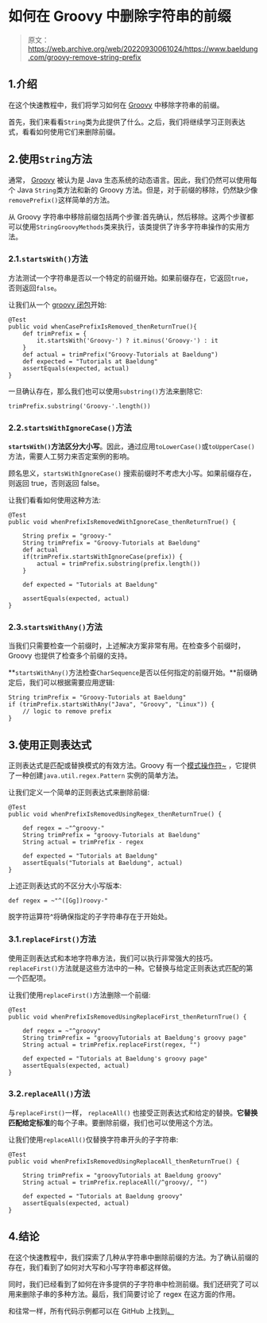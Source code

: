 # 如何在 Groovy 中删除字符串的前缀

> 原文：<https://web.archive.org/web/20220930061024/https://www.baeldung.com/groovy-remove-string-prefix>

## 1.介绍

在这个快速教程中，我们将学习如何在 [Groovy](/web/20221126233043/https://www.baeldung.com/groovy-language) 中移除字符串的前缀。

首先，我们来看看`String`类为此提供了什么。之后，我们将继续学习正则表达式，看看如何使用它们来删除前缀。

## 2.使用`String`方法

通常， [Groovy](/web/20221126233043/https://www.baeldung.com/groovy-language) 被认为是 Java 生态系统的动态语言。因此，我们仍然可以使用每个 Java `String`类方法和新的 Groovy 方法。但是，对于前缀的移除，仍然缺少像`removePrefix()`这样简单的方法。

从 Groovy 字符串中移除前缀包括两个步骤:首先确认，然后移除。这两个步骤都可以使用`StringGroovyMethods`类来执行，该类提供了许多字符串操作的实用方法。

### 2.1.`startsWith()`方法

方法测试一个字符串是否以一个特定的前缀开始。如果前缀存在，它返回`true`，否则返回`false`。

让我们从一个 [groovy 闭包](/web/20221126233043/https://www.baeldung.com/groovy-closures)开始:

```
@Test 
public void whenCasePrefixIsRemoved_thenReturnTrue(){
    def trimPrefix = {
        it.startsWith('Groovy-') ? it.minus('Groovy-') : it 
    }
    def actual = trimPrefix("Groovy-Tutorials at Baeldung")
    def expected = "Tutorials at Baeldung"
    assertEquals(expected, actual)
} 
```

一旦确认存在，那么我们也可以使用`substring()`方法来删除它:

```
trimPrefix.substring('Groovy-'.length()) 
```

### 2.2.`startsWithIgnoreCase()`方法

**`startsWith()`方法区分大小写**。因此，通过应用`toLowerCase()`或`toUpperCase()` 方法，需要人工努力来否定案例的影响。

顾名思义，`startsWithIgnoreCase()` 搜索前缀时不考虑大小写。如果前缀存在，则返回 true，否则返回 false。

让我们看看如何使用这种方法:

```
@Test
public void whenPrefixIsRemovedWithIgnoreCase_thenReturnTrue() {

    String prefix = "groovy-"
    String trimPrefix = "Groovy-Tutorials at Baeldung"
    def actual
    if(trimPrefix.startsWithIgnoreCase(prefix)) {
        actual = trimPrefix.substring(prefix.length())
    }

    def expected = "Tutorials at Baeldung"

    assertEquals(expected, actual)
} 
```

### 2.3.`startsWithAny()`方法

当我们只需要检查一个前缀时，上述解决方案非常有用。在检查多个前缀时，Groovy 也提供了检查多个前缀的支持。

**`startsWithAny()`方法检查`CharSequence`是否以任何指定的前缀开始。**前缀确定后，我们可以根据需要应用逻辑:

```
String trimPrefix = "Groovy-Tutorials at Baeldung"
if (trimPrefix.startsWithAny("Java", "Groovy", "Linux")) {
    // logic to remove prefix
} 
```

## 3.使用正则表达式

正则表达式是匹配或替换模式的有效方法。Groovy 有一个[模式操作符~](/web/20221126233043/https://www.baeldung.com/groovy-pattern-matching) ，它提供了一种创建`java.util.regex.Pattern` 实例的简单方法。

让我们定义一个简单的正则表达式来删除前缀:

```
@Test
public void whenPrefixIsRemovedUsingRegex_thenReturnTrue() {

    def regex = ~"^groovy-"
    String trimPrefix = "groovy-Tutorials at Baeldung"
    String actual = trimPrefix - regex

    def expected = "Tutorials at Baeldung"
    assertEquals("Tutorials at Baeldung", actual)
} 
```

上述正则表达式的不区分大小写版本:

```
def regex = ~"^([Gg])roovy-" 
```

脱字符运算符^将确保指定的子字符串存在于开始处。

### 3.1.`replaceFirst()`方法

使用正则表达式和本地字符串方法，我们可以执行非常强大的技巧。`replaceFirst()`方法就是这些方法中的一种。它替换与给定正则表达式匹配的第一个匹配项。

让我们使用`replaceFirst()`方法删除一个前缀:

```
@Test
public void whenPrefixIsRemovedUsingReplaceFirst_thenReturnTrue() {

    def regex = ~"^groovy"
    String trimPrefix = "groovyTutorials at Baeldung's groovy page"
    String actual = trimPrefix.replaceFirst(regex, "")

    def expected = "Tutorials at Baeldung's groovy page"
    assertEquals(expected, actual)
} 
```

### 3.2.`replaceAll()`方法

与`replaceFirst()`一样， `replaceAll()` 也接受正则表达式和给定的替换。**它替换匹配给定标准**的每个子串。要删除前缀，我们也可以使用这个方法。

让我们使用`replaceAll()`仅替换字符串开头的子字符串:

```
@Test
public void whenPrefixIsRemovedUsingReplaceAll_thenReturnTrue() {

    String trimPrefix = "groovyTutorials at Baeldung groovy"
    String actual = trimPrefix.replaceAll(/^groovy/, "")

    def expected = "Tutorials at Baeldung groovy"
    assertEquals(expected, actual)
} 
```

## 4.结论

在这个快速教程中，我们探索了几种从字符串中删除前缀的方法。为了确认前缀的存在，我们看到了如何对大写和小写字符串都这样做。

同时，我们已经看到了如何在许多提供的子字符串中检测前缀。我们还研究了可以用来删除子串的多种方法。最后，我们简要讨论了 regex 在这方面的作用。

和往常一样，所有代码示例都可以在 GitHub 上找到[。](https://web.archive.org/web/20221126233043/https://github.com/eugenp/tutorials/tree/master/core-groovy-modules/core-groovy-strings)